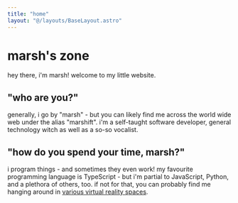 ```yaml
---
title: "home"
layout: "@/layouts/BaseLayout.astro"
---
```


# marsh's zone
hey there, i'm marsh! welcome to my little website.

## "who are you?"
generally, i go by "marsh" - but you can likely find me across the world wide web under the alias "marshift".
i'm a self-taught software developer, general technology witch as well as a so-so vocalist.

## "how do you spend your time, marsh?"
i program things - and sometimes they even work! my favourite programming language is TypeScript - but i'm partial to JavaScript, Python, and a plethora of others, too.
if not for that, you can probably find me hanging around in [various virtual reality spaces](//vrchat.com).
